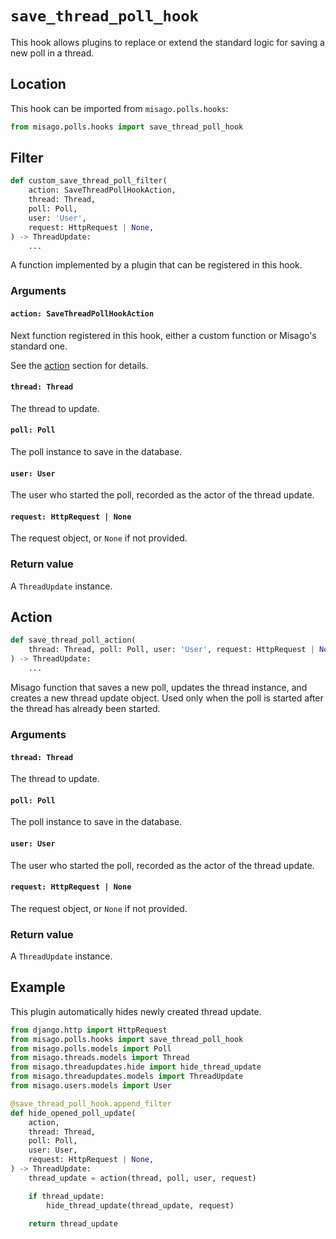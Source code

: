 # `save_thread_poll_hook`

This hook allows plugins to replace or extend the standard logic for saving a new poll in a thread.


## Location

This hook can be imported from `misago.polls.hooks`:

```python
from misago.polls.hooks import save_thread_poll_hook
```


## Filter

```python
def custom_save_thread_poll_filter(
    action: SaveThreadPollHookAction,
    thread: Thread,
    poll: Poll,
    user: 'User',
    request: HttpRequest | None,
) -> ThreadUpdate:
    ...
```

A function implemented by a plugin that can be registered in this hook.


### Arguments

#### `action: SaveThreadPollHookAction`

Next function registered in this hook, either a custom function or Misago's standard one.

See the [action](#action) section for details.


#### `thread: Thread`

The thread to update.


#### `poll: Poll`

The poll instance to save in the database.


#### `user: User`

The user who started the poll, recorded as the actor of the thread update.


#### `request: HttpRequest | None`

The request object, or `None` if not provided.


### Return value

A `ThreadUpdate` instance.


## Action

```python
def save_thread_poll_action(
    thread: Thread, poll: Poll, user: 'User', request: HttpRequest | None
) -> ThreadUpdate:
    ...
```

Misago function that saves a new poll, updates the thread instance, and creates a new thread update object. Used only when the poll is started after the thread has already been started.


### Arguments

#### `thread: Thread`

The thread to update.


#### `poll: Poll`

The poll instance to save in the database.


#### `user: User`

The user who started the poll, recorded as the actor of the thread update.


#### `request: HttpRequest | None`

The request object, or `None` if not provided.


### Return value

A `ThreadUpdate` instance.


## Example

This plugin automatically hides newly created thread update.

```python
from django.http import HttpRequest
from misago.polls.hooks import save_thread_poll_hook
from misago.polls.models import Poll
from misago.threads.models import Thread
from misago.threadupdates.hide import hide_thread_update
from misago.threadupdates.models import ThreadUpdate
from misago.users.models import User

@save_thread_poll_hook.append_filter
def hide_opened_poll_update(
    action,
    thread: Thread,
    poll: Poll,
    user: User,
    request: HttpRequest | None,
) -> ThreadUpdate:
    thread_update = action(thread, poll, user, request)

    if thread_update:
        hide_thread_update(thread_update, request)

    return thread_update
```